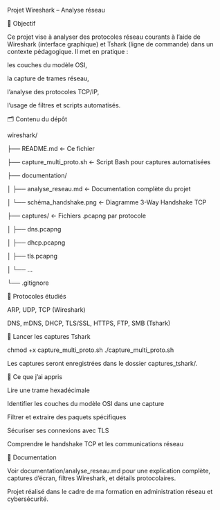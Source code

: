 Projet Wireshark – Analyse réseau

🎯 Objectif

Ce projet vise à analyser des protocoles réseau courants à l’aide de Wireshark (interface graphique) et Tshark (ligne de commande) dans un contexte pédagogique. Il met en pratique :

les couches du modèle OSI,

la capture de trames réseau,

l’analyse des protocoles TCP/IP,

l’usage de filtres et scripts automatisés.

🗂️ Contenu du dépôt

wireshark/

├── README.md                  ← Ce fichier

├── capture_multi_proto.sh     ← Script Bash pour captures automatisées

├── documentation/

│   ├── analyse_reseau.md      ← Documentation complète du projet

│   └── schéma_handshake.png   ← Diagramme 3-Way Handshake TCP

├── captures/                  ← Fichiers .pcapng par protocole

│   ├── dns.pcapng

│   ├── dhcp.pcapng

│   ├── tls.pcapng

│   └── ...

└── .gitignore

🧪 Protocoles étudiés

ARP, UDP, TCP (Wireshark)

DNS, mDNS, DHCP, TLS/SSL, HTTPS, FTP, SMB (Tshark)

🚀 Lancer les captures Tshark

chmod +x capture_multi_proto.sh
./capture_multi_proto.sh

Les captures seront enregistrées dans le dossier captures_tshark/.

🧠 Ce que j’ai appris

Lire une trame hexadécimale

Identifier les couches du modèle OSI dans une capture

Filtrer et extraire des paquets spécifiques

Sécuriser ses connexions avec TLS

Comprendre le handshake TCP et les communications réseau

📘 Documentation

Voir documentation/analyse_reseau.md pour une explication complète, captures d’écran, filtres Wireshark, et détails protocolaires.

Projet réalisé dans le cadre de ma formation en administration réseau et cybersécurité.


